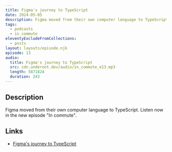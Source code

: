 ```yaml
---
title: Figma's journey to TypeScript
date: 2024-05-05
description: Figma moved from their own computer language to TypeScript. Listen now in the new episode "In commute".
tags:
  - podcasts
  - in_commute
eleventyExcludeFromCollections:
  - posts
layout: layouts/episode.njk
episode: 13
audio:
  title: Figma's journey to TypeScript
  src: cdn.underoot.dev/audio/in_commute_e13.mp3
  length: 5871824
  duration: 243
---
```

## Description
Figma moved from their own computer language to TypeScript. Listen now in the new episode "In commute".

## Links

- <a href="https://www.figma.com/blog/figmas-journey-to-typescript-compiling-away-our-custom-programming-language/" target="_blank">Figma's journey to TypeScript</a>

